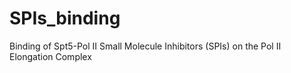 # SPIs_binding
Binding of Spt5-Pol II Small Molecule Inhibitors (SPIs) on the Pol II Elongation Complex
